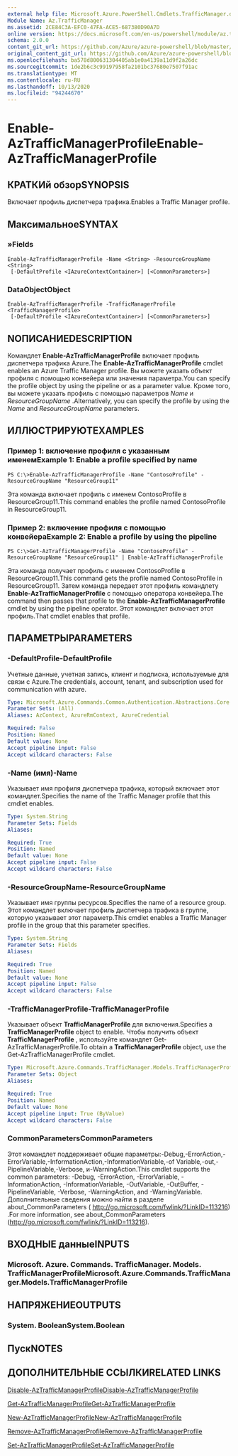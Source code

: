 ```yaml
---
external help file: Microsoft.Azure.PowerShell.Cmdlets.TrafficManager.dll-Help.xml
Module Name: Az.TrafficManager
ms.assetid: 2CE84C3A-EFC0-47FA-ACE5-687380D90A7D
online version: https://docs.microsoft.com/en-us/powershell/module/az.trafficmanager/enable-aztrafficmanagerprofile
schema: 2.0.0
content_git_url: https://github.com/Azure/azure-powershell/blob/master/src/TrafficManager/TrafficManager/help/Enable-AzTrafficManagerProfile.md
original_content_git_url: https://github.com/Azure/azure-powershell/blob/master/src/TrafficManager/TrafficManager/help/Enable-AzTrafficManagerProfile.md
ms.openlocfilehash: ba578d800631304405ab1e0a4139a11d9f2a26dc
ms.sourcegitcommit: 1de2b6c3c99197958fa2101bc37680e7507f91ac
ms.translationtype: MT
ms.contentlocale: ru-RU
ms.lasthandoff: 10/13/2020
ms.locfileid: "94244670"
---
```

# <span data-ttu-id="f56b1-101">Enable-AzTrafficManagerProfile</span><span class="sxs-lookup"><span data-stu-id="f56b1-101">Enable-AzTrafficManagerProfile</span></span>

## <span data-ttu-id="f56b1-102">КРАТКИй обзор</span><span class="sxs-lookup"><span data-stu-id="f56b1-102">SYNOPSIS</span></span>
<span data-ttu-id="f56b1-103">Включает профиль диспетчера трафика.</span><span class="sxs-lookup"><span data-stu-id="f56b1-103">Enables a Traffic Manager profile.</span></span>

## <span data-ttu-id="f56b1-104">Максимальное</span><span class="sxs-lookup"><span data-stu-id="f56b1-104">SYNTAX</span></span>

### <span data-ttu-id="f56b1-105">»</span><span class="sxs-lookup"><span data-stu-id="f56b1-105">Fields</span></span>
```
Enable-AzTrafficManagerProfile -Name <String> -ResourceGroupName <String>
 [-DefaultProfile <IAzureContextContainer>] [<CommonParameters>]
```

### <span data-ttu-id="f56b1-106">DataObject</span><span class="sxs-lookup"><span data-stu-id="f56b1-106">Object</span></span>
```
Enable-AzTrafficManagerProfile -TrafficManagerProfile <TrafficManagerProfile>
 [-DefaultProfile <IAzureContextContainer>] [<CommonParameters>]
```

## <span data-ttu-id="f56b1-107">NОПИСАНИЕ</span><span class="sxs-lookup"><span data-stu-id="f56b1-107">DESCRIPTION</span></span>
<span data-ttu-id="f56b1-108">Командлет **Enable-AzTrafficManagerProfile** включает профиль диспетчера трафика Azure.</span><span class="sxs-lookup"><span data-stu-id="f56b1-108">The **Enable-AzTrafficManagerProfile** cmdlet enables an Azure Traffic Manager profile.</span></span>
<span data-ttu-id="f56b1-109">Вы можете указать объект профиля с помощью конвейера или значения параметра.</span><span class="sxs-lookup"><span data-stu-id="f56b1-109">You can specify the profile object by using the pipeline or as a parameter value.</span></span>
<span data-ttu-id="f56b1-110">Кроме того, вы можете указать профиль с помощью параметров *Name* и *ResourceGroupName* .</span><span class="sxs-lookup"><span data-stu-id="f56b1-110">Alternatively, you can specify the profile by using the *Name* and *ResourceGroupName* parameters.</span></span>

## <span data-ttu-id="f56b1-111">ИЛЛЮСТРИРУЮТ</span><span class="sxs-lookup"><span data-stu-id="f56b1-111">EXAMPLES</span></span>

### <span data-ttu-id="f56b1-112">Пример 1: включение профиля с указанным именем</span><span class="sxs-lookup"><span data-stu-id="f56b1-112">Example 1: Enable a profile specified by name</span></span>
```
PS C:\>Enable-AzTrafficManagerProfile -Name "ContosoProfile" -ResourceGroupName "ResourceGroup11"
```

<span data-ttu-id="f56b1-113">Эта команда включает профиль с именем ContosoProfile в ResourceGroup11.</span><span class="sxs-lookup"><span data-stu-id="f56b1-113">This command enables the profile named ContosoProfile in ResourceGroup11.</span></span>

### <span data-ttu-id="f56b1-114">Пример 2: включение профиля с помощью конвейера</span><span class="sxs-lookup"><span data-stu-id="f56b1-114">Example 2: Enable a profile by using the pipeline</span></span>
```
PS C:\>Get-AzTrafficManagerProfile -Name "ContosoProfile" -ResourceGroupName "ResourceGroup11" | Enable-AzTrafficManagerProfile
```

<span data-ttu-id="f56b1-115">Эта команда получает профиль с именем ContosoProfile в ResourceGroup11.</span><span class="sxs-lookup"><span data-stu-id="f56b1-115">This command gets the profile named ContosoProfile in ResourceGroup11.</span></span>
<span data-ttu-id="f56b1-116">Затем команда передает этот профиль командлету **Enable-AzTrafficManagerProfile** с помощью оператора конвейера.</span><span class="sxs-lookup"><span data-stu-id="f56b1-116">The command then passes that profile to the **Enable-AzTrafficManagerProfile** cmdlet by using the pipeline operator.</span></span>
<span data-ttu-id="f56b1-117">Этот командлет включает этот профиль.</span><span class="sxs-lookup"><span data-stu-id="f56b1-117">That cmdlet enables that profile.</span></span>

## <span data-ttu-id="f56b1-118">ПАРАМЕТРЫ</span><span class="sxs-lookup"><span data-stu-id="f56b1-118">PARAMETERS</span></span>

### <span data-ttu-id="f56b1-119">-DefaultProfile</span><span class="sxs-lookup"><span data-stu-id="f56b1-119">-DefaultProfile</span></span>
<span data-ttu-id="f56b1-120">Учетные данные, учетная запись, клиент и подписка, используемые для связи с Azure.</span><span class="sxs-lookup"><span data-stu-id="f56b1-120">The credentials, account, tenant, and subscription used for communication with azure.</span></span>

```yaml
Type: Microsoft.Azure.Commands.Common.Authentication.Abstractions.Core.IAzureContextContainer
Parameter Sets: (All)
Aliases: AzContext, AzureRmContext, AzureCredential

Required: False
Position: Named
Default value: None
Accept pipeline input: False
Accept wildcard characters: False
```

### <span data-ttu-id="f56b1-121">-Name (имя)</span><span class="sxs-lookup"><span data-stu-id="f56b1-121">-Name</span></span>
<span data-ttu-id="f56b1-122">Указывает имя профиля диспетчера трафика, который включает этот командлет.</span><span class="sxs-lookup"><span data-stu-id="f56b1-122">Specifies the name of the Traffic Manager profile that this cmdlet enables.</span></span>

```yaml
Type: System.String
Parameter Sets: Fields
Aliases:

Required: True
Position: Named
Default value: None
Accept pipeline input: False
Accept wildcard characters: False
```

### <span data-ttu-id="f56b1-123">-ResourceGroupName</span><span class="sxs-lookup"><span data-stu-id="f56b1-123">-ResourceGroupName</span></span>
<span data-ttu-id="f56b1-124">Указывает имя группы ресурсов.</span><span class="sxs-lookup"><span data-stu-id="f56b1-124">Specifies the name of a resource group.</span></span>
<span data-ttu-id="f56b1-125">Этот командлет включает профиль диспетчера трафика в группе, которую указывает этот параметр.</span><span class="sxs-lookup"><span data-stu-id="f56b1-125">This cmdlet enables a Traffic Manager profile in the group that this parameter specifies.</span></span>

```yaml
Type: System.String
Parameter Sets: Fields
Aliases:

Required: True
Position: Named
Default value: None
Accept pipeline input: False
Accept wildcard characters: False
```

### <span data-ttu-id="f56b1-126">-TrafficManagerProfile</span><span class="sxs-lookup"><span data-stu-id="f56b1-126">-TrafficManagerProfile</span></span>
<span data-ttu-id="f56b1-127">Указывает объект **TrafficManagerProfile** для включения.</span><span class="sxs-lookup"><span data-stu-id="f56b1-127">Specifies a **TrafficManagerProfile** object to enable.</span></span>
<span data-ttu-id="f56b1-128">Чтобы получить объект **TrafficManagerProfile** , используйте командлет Get-AzTrafficManagerProfile.</span><span class="sxs-lookup"><span data-stu-id="f56b1-128">To obtain a **TrafficManagerProfile** object, use the Get-AzTrafficManagerProfile cmdlet.</span></span>

```yaml
Type: Microsoft.Azure.Commands.TrafficManager.Models.TrafficManagerProfile
Parameter Sets: Object
Aliases:

Required: True
Position: Named
Default value: None
Accept pipeline input: True (ByValue)
Accept wildcard characters: False
```

### <span data-ttu-id="f56b1-129">CommonParameters</span><span class="sxs-lookup"><span data-stu-id="f56b1-129">CommonParameters</span></span>
<span data-ttu-id="f56b1-130">Этот командлет поддерживает общие параметры:-Debug,-ErrorAction,-ErrorVariable,-InformationAction,-InformationVariable,-of Variable,-out,-PipelineVariable,-Verbose, и-WarningAction.</span><span class="sxs-lookup"><span data-stu-id="f56b1-130">This cmdlet supports the common parameters: -Debug, -ErrorAction, -ErrorVariable, -InformationAction, -InformationVariable, -OutVariable, -OutBuffer, -PipelineVariable, -Verbose, -WarningAction, and -WarningVariable.</span></span> <span data-ttu-id="f56b1-131">Дополнительные сведения можно найти в разделе about_CommonParameters ( http://go.microsoft.com/fwlink/?LinkID=113216) .</span><span class="sxs-lookup"><span data-stu-id="f56b1-131">For more information, see about_CommonParameters (http://go.microsoft.com/fwlink/?LinkID=113216).</span></span>

## <span data-ttu-id="f56b1-132">ВХОДНЫЕ данные</span><span class="sxs-lookup"><span data-stu-id="f56b1-132">INPUTS</span></span>

### <span data-ttu-id="f56b1-133">Microsoft. Azure. Commands. TrafficManager. Models. TrafficManagerProfile</span><span class="sxs-lookup"><span data-stu-id="f56b1-133">Microsoft.Azure.Commands.TrafficManager.Models.TrafficManagerProfile</span></span>

## <span data-ttu-id="f56b1-134">НАПРЯЖЕНИЕ</span><span class="sxs-lookup"><span data-stu-id="f56b1-134">OUTPUTS</span></span>

### <span data-ttu-id="f56b1-135">System. Boolean</span><span class="sxs-lookup"><span data-stu-id="f56b1-135">System.Boolean</span></span>

## <span data-ttu-id="f56b1-136">Пуск</span><span class="sxs-lookup"><span data-stu-id="f56b1-136">NOTES</span></span>

## <span data-ttu-id="f56b1-137">ДОПОЛНИТЕЛЬНЫЕ ССЫЛКИ</span><span class="sxs-lookup"><span data-stu-id="f56b1-137">RELATED LINKS</span></span>

[<span data-ttu-id="f56b1-138">Disable-AzTrafficManagerProfile</span><span class="sxs-lookup"><span data-stu-id="f56b1-138">Disable-AzTrafficManagerProfile</span></span>](./Disable-AzTrafficManagerProfile.md)

[<span data-ttu-id="f56b1-139">Get-AzTrafficManagerProfile</span><span class="sxs-lookup"><span data-stu-id="f56b1-139">Get-AzTrafficManagerProfile</span></span>](./Get-AzTrafficManagerProfile.md)

[<span data-ttu-id="f56b1-140">New-AzTrafficManagerProfile</span><span class="sxs-lookup"><span data-stu-id="f56b1-140">New-AzTrafficManagerProfile</span></span>](./New-AzTrafficManagerProfile.md)

[<span data-ttu-id="f56b1-141">Remove-AzTrafficManagerProfile</span><span class="sxs-lookup"><span data-stu-id="f56b1-141">Remove-AzTrafficManagerProfile</span></span>](./Remove-AzTrafficManagerProfile.md)

[<span data-ttu-id="f56b1-142">Set-AzTrafficManagerProfile</span><span class="sxs-lookup"><span data-stu-id="f56b1-142">Set-AzTrafficManagerProfile</span></span>](./Set-AzTrafficManagerProfile.md)


